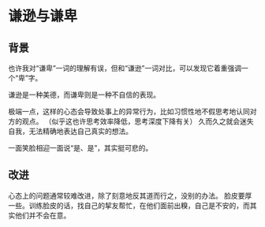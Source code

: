 谦逊与谦卑
=====

## 背景

也许我对“谦卑”一词的理解有误，但和“谦逊”一词对比，可以发现它着重强调一个“卑”字。

谦逊是一种美德，而谦卑则是一种不自信的表现。

极端一点，这样的心态会导致处事上的异常行为，比如习惯性地不假思考地认同对方的观点。
（似乎这也许思考效率降低，思考深度下降有关）
久而久之就会迷失自我，无法精确地表达自己真实的想法。

一面笑脸相迎一面说“是、是”，其实挺可悲的。

## 改进

心态上的问题通常较难改进，除了刻意地反其道而行之，没别的办法。
脸皮要厚一些。训练脸皮的话，找自己的挈友帮忙，在他们面前出糗，自己是不安的，而其实他们并不会在意。
